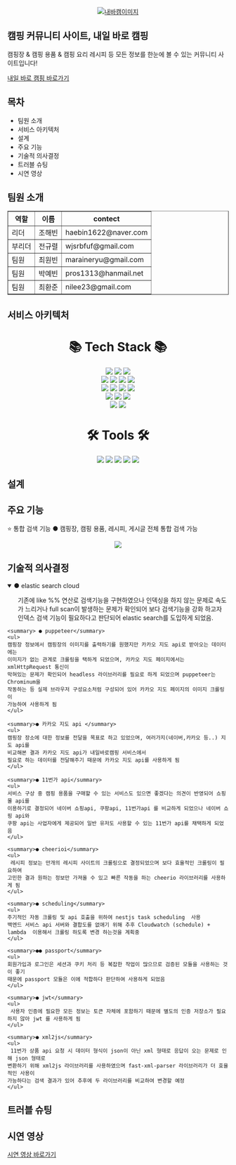 <p align="center">
  <a href="https://sparta-hb.site" target="blank"><img src="https://img1.daumcdn.net/thumb/R1280x0/?scode=mtistory2&fname=https%3A%2F%2Fblog.kakaocdn.net%2Fdn%2FxUEn6%2Fbtr6QSH2lUB%2FRI8ZiGaY23hF7f6Wyo1E01%2Fimg.png" alt="내바캠이미지" /></a>
</p>

## 캠핑 커뮤니티 사이트, 내일 바로 캠핑

캠핑장 & 캠핑 용품 & 캠핑 요리 레시피 등 모든 정보를 한눈에 볼 수 있는 커뮤니티 사이트입니다!

[내일 바로 캠핑 바로가기](https://sparta-hb.site)


## 목차

- 팀원 소개
- 서비스 아키텍처
- 설계
- 주요 기능
- 기술적 의사결정
- 트러블 슈팅
- 시연 영상 



## 팀원 소개

<table border="1">
	<th>역할</th>
	<th>이름</th>
  <th>contect</th>
	<tr><!-- 첫번째 줄 시작 -->
	    <td>리더</td>
	    <td>조해빈</td>
      <td>haebin1622@naver.com</td>
	</tr><!-- 첫번째 줄 끝 -->
	<tr><!-- 두번째 줄 시작 -->
	    <td>부리더</td>
	    <td>전규렬</td>
      <td>wjsrbfuf@gmail.com</td>
	</tr><!-- 두번째 줄 끝 -->
  <tr><!-- 첫번째 줄 시작 -->
	    <td>팀원</td>
	    <td>최원빈</td>
      <td>maraineryu@gmail.com</td>
	</tr><!-- 첫번째 줄 끝 -->
  <tr><!-- 첫번째 줄 시작 -->
	    <td>팀원</td>
	    <td>박예빈</td>
      <td>pros1313@hanmail.net</td>
	</tr><!-- 첫번째 줄 끝 -->
  <tr><!-- 첫번째 줄 시작 -->
	    <td>팀원</td>
	    <td>최환준</td>
      <td>nilee23@gmail.com</td>
	</tr><!-- 첫번째 줄 끝 -->
    </table>


## 서비스 아키텍처
<div align="center"><h1>📚 Tech Stack 📚</h1></div>
	<div align=center> 
	<img src="https://img.shields.io/badge/HTML5-E34F26?style=flat&logo=HTML5&logoColor=white" />
	<img src="https://img.shields.io/badge/CSS3-1572B6?style=flat&logo=CSS3&logoColor=white" />
	<img src="https://img.shields.io/badge/Nestjs-E0234E?style=flat&logo=Nestjs&logoColor=white" />
	<br>
	<img src="https://img.shields.io/badge/node.js-339933?style=flat&logo=Node.js&logoColor=white"> 
	<img src="https://img.shields.io/badge/Typeorm-E0234E?style=flat&logo=Nestjs&logoColor=white" /> 
	<img src="https://img.shields.io/badge/TypeScript-3178C6?style=flat&logo=TypeScript&logoColor=white" />
	<img src="https://img.shields.io/badge/ECS-FF9900?style=flat&logo=ECS&logoColor=white" />
	<br>
	<img src="https://img.shields.io/badge/AXIOS-5A29E4?style=flat&logo=AXIOS&logoColor=white" />
	<img src="https://img.shields.io/badge/passport-34E27A?style=flat&logo=passport&logoColor=white" />
	<img src="https://img.shields.io/badge/Html5-E34F26?style=flat&logo=Html5&logoColor=white" />
	<img src="https://img.shields.io/badge/css-1572B6?style=flat&logo=css3&logoColor=white"> 
	<br>
	<img src="https://img.shields.io/badge/js-F7DF1E??style=flat&logo=js&logoColor=white">
	<img src="https://img.shields.io/badge/elasticsearch-005571??style=flat&logo=elasticsearch&logoColor=white">
	<img src="https://img.shields.io/badge/RDS-527FFF??style=flat&logo=RDS&logoColor=white">
	<br>
	<img src="https://img.shields.io/badge/puppeteer-40B5A4??style=flat&logo=puppeteer&logoColor=white">
	<img src="https://img.shields.io/badge/cheerio-008DB6??style=flat&logo=cheerio&logoColor=white">
</div>
<div align="center"><h1>🛠 Tools 🛠</h1></div>
	<div align=center> 
	<img src="https://img.shields.io/badge/git-F05032?style=flat&logo=git&logoColor=white">
	<img src="https://img.shields.io/badge/github-181717?style=flat&logo=github&logoColor=white">
	<img src="https://img.shields.io/badge/notion-000000?style=flat&logo=notion&logoColor=white">
	<img src="https://img.shields.io/badge/Slack-4A154B?style=flat&logo=Slack&logoColor=white">
	<img src="https://img.shields.io/badge/Visual Studio Code-007ACC?style=flat&logo=Visual Studio Code&logoColor=white">
</div>
    
 


## 설계


## 주요 기능
⭐ 통합 검색 기능
   ● 캠핑장, 캠핑 용품, 레시피, 게시글 전체 통합 검색 가능
<p align="center">
<img src=![Untitled](https://user-images.githubusercontent.com/118158809/228740305-04cf65a7-124f-4393-9156-25d6f028bccc.png)>
</p>


## 기술적 의사결정
<details open>
	<summary>● elastic search cloud</summary>
	<ul>
	기존에 like %% 연산로 검색기능을 구현하였으나 인덱싱을 하지 않는 문제로 속도가 느리거나 full scan이
        발생하는 문제가 확인되어 보다 검색기능을 강화 하고자 인덱스 검색 기능이 필요하다고 판단되어 elastic search를 도입하게 되었음.
	</ul>
 	
	<summary> ● puppeteer</summary>
	<ul>
	캠핑장 정보에서 캠핑장의 이미지를 출력하기를 원했지만 카카오 지도 api로 받아오는 데이터에는
	이미지가 없는 관계로 크롤링을 택하게 되었으며, 카카오 지도 페이지에서는  xmlHttpRequest 통신이
	막혀있는 문제가 확인되어 headless 라이브러리를 필요로 하게 되었으며 puppeteer는 Chrominum을
	작동하는 등 실제 브라우저 구성요소처럼 구성되어 있어 카카오 지도 페이지의 이미지 크롤링이
	가능하여 사용하게 됨
	</ul>

	<summary>● 카카오 지도 api </summary>
	<ul>
	캠핑장 장소에 대한 정보를 전달을 목표로 하고 있었으며, 여러가지(네이버,카카오 등..) 지도 api를
	비교해본 결과 카카오 지도 api가 내일바로캠핑 서비스에서
	필요로 하는 데이터를 전달해주기 때문에 카카오 지도 api를 사용하게 됨
	</ul>
 
	<summary>● 11번가 api</summary>
	<ul>
 	서비스 구상 중 캠핑 용품을 구매할 수 있는 서비스도 있으면 좋겠다는 의견이 반영되어 쇼핑몰 api를
	이용하기로 결정되어 네이버 쇼핑api, 쿠팡api, 11번가api 를 비교하게 되었으나 네이버 쇼핑 api와
	쿠팡 api는 사업자에게 제공되어 일반 유저도 사용할 수 있는 11번가 api를 채택하게 되었음
	</ul>
 	
	<summary>● cheerioi</summary>
	<ul>
 	 레시피 정보는 만개의 레시피 사이트의 크롤링으로 결정되었으며 보다 효율적인 크롤링이 필요하여
	고민한 결과 원하는 정보만 가져올 수 있고 빠른 작동을 하는 cheerio 라이브러리를 사용하게 됨 
	</ul>
 
	<summary>● scheduling</summary>
	<ul>
  	주기적인 자동 크롤링 및 api 호출을 위하여 nestjs task scheduling  사용
	백엔드 서비스 api 서버와 결합도를 없애기 위해 추후 Cloudwatch (schedule) + lambda  이용해서 크롤링 하도록 변경 하는것을 계획중
	</ul>

	<summary>●● passport</summary>
	<ul>
  	회원가입과 로그인은 세션과 쿠키 처리 등 복잡한 작업이 많으므로 검증된 모듈을 사용하는 것이 좋기
	때문에 passport 모듈은 이에 적합하다 판단하여 사용하게 되었음
	</ul>

	<summary>● jwt</summary>
	<ul>
  	 사용자 인증에 필요한 모든 정보는 토큰 자체에 포함하기 때문에 별도의 인증 저장소가 필요하지 않아 jwt 를 사용하게 됨
	</ul>

	<summary>● xml2js</summary>
	<ul>
	 11번가 상품 api 요청 시 데이터 형식이 json이 아닌 xml 형태로 응답이 오는 문제로 인해 json 형태로
	변환하기 위해 xml2js 라이브러리를 사용하였으며 fast-xml-parser 라이브러리가 더 효율적인 사용이
	가능하다는 검색 결과가 있어 추후에 두 라이브러리를 비교하여 변경할 예정
	</ul>
  </details>






 


## 트러블 슈팅


## 시연 영상

[시연 영상 바로가기](https://youtu.be/4yl8iTuKCN0)

